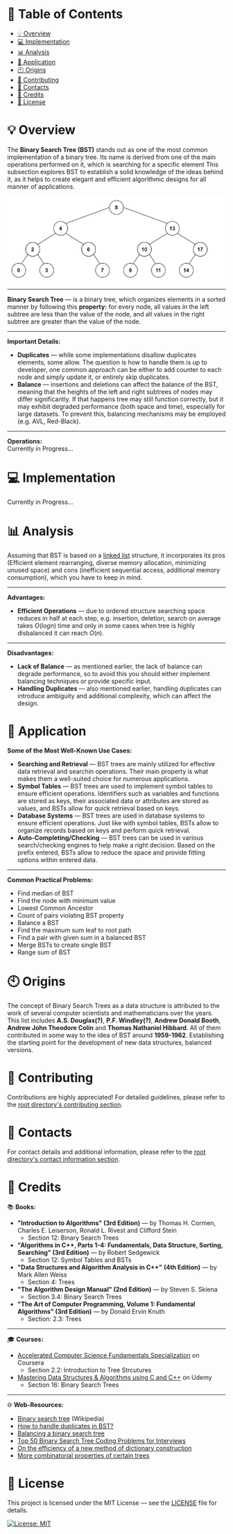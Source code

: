 # &#128209; Table of Contents
- [💡 Overview](#-overview)
- [💻 Implementation](#-implementation)
- [📊 Analysis](#-analysis)
- [📝 Application](#-application)
- [🕙 Origins](#-origins)
- [🤝 Contributing](#-contributing)
- [📧 Contacts](#-contacts)
- [🙏 Credits](#-credits)
- [🔏 License](#-license)



# &#128161; Overview
The **Binary Search Tree (BST)** stands out as one of the most common implementation of a binary tree. Its name is derived from one of the main operations performed on it, which is searching for a specific element This subsection explores BST to establish a solid knowledge of the ideas behind it, as it helps to create elegant and efficient algorithmic designs for all manner of applications.
<p align="center"><img src="./img/BST.png"/></p>

---
**Binary Search Tree** — is a binary tree, which organizes elements in a sorted manner by following this **property:** for every node, all values in the left subtree are less than the value of the node, and all values in the right subtree are greater than the value of the node.

---
**Important Details:**
- **Duplicates** — while some implementations disallow duplicates elements, some allow. The question is how to handle them is up to developer, one common approach can be either to add counter to each node and simply update it, or entirely skip duplicates.
- **Balance** — insertions and deletions can affect the balance of the BST, meaning that the heights of the left and right subtrees of nodes may differ significantly. If that happens tree may still function correctly, but it may exhibit degraded performance (both space and time), especially for large datasets. To prevent this, balancing mechanisms may be employed (e.g. AVL, Red-Black).

---
**Operations:**  
Currently in Progress...



# &#x1F4BB; Implementation 
Currently in Progress...



# &#128202; Analysis
Assuming that BST is based on a [linked list](https://github.com/vezzolter/DSA/blob/main/DataStructures/LinkedList/List.md) structure, it incorporates its pros (Efficient element rearranging, diverse memory allocation, minimizing unused space) and cons (inefficient sequential access, additional memory consumption), which you have to keep in mind.

---
**Advantages:**
- **Efficient Operations** — due to ordered structure searching space reduces in half at each step, e.g. insertion, deletion, search on average takes $O(logn)$ time and only in some cases when tree is highly disbalanced it can reach $O(n)$.

---
**Disadvantages:**
- **Lack of Balance** — as mentioned earlier, the lack of balance can degrade performance, so to avoid this you should either implement balancing techniques or provide specific input.
- **Handling Duplicates** — also mentioned earlier, handling duplicates can introduce ambiguity and additional complexity, which can affect the design.


# &#128221; Application
**Some of the Most Well-Known Use Cases:**
- **Searching and Retrieval** — BST trees are mainly utilized for effective data retrieval and searchin operations. Their main property is what makes them a well-suited choice for numerous applications.
- **Symbol Tables** — BST trees are used to implement symbol tables to ensure efficient operations. Identifiers such as variables and functions are stored as keys, their associated data or attributes are stored as values, and BSTs allow for quick retrieval based on keys.
- **Database Systems** — BST trees are used in database systems to ensure efficient operations. Just like with symbol tables, BSTs allow to organize records based on keys and perform quick retrieval.
- **Auto-Completing/Checking** — BST trees can be used in various search/checking engines to help make a right decision. Based on the prefix entered, BSTs allow to reduce the space and provide fitting options within entered data.

---
**Common Practical Problems:**
- Find median of BST
- Find the node with minimum value
- Lowest Common Ancestor
- Count of pairs violating BST property
- Balance a BST
- Find the maximum sum leaf to root path
- Find a pair with given sum in a balanced BST
- Merge BSTs to create single BST
- Range sum of BST



# &#x1F559; Origins
The concept of Binary Search Trees as a data structure is attributed to the work of several computer scientists and mathematicians over the years. This list includes **A.S. Douglas(?)**, **P.F. Windley(?)**, **Andrew Donald Booth**, **Andrew John Theodore Colin** and **Thomas Nathaniel Hibbard**. All of them contributed in some way to the idea of BST around **1959-1962**. Establishing the starting point for the development of new data structures, balanced versions.



# &#129309; Contributing
Contributions are highly appreciated! For detailed guidelines, please refer to the [root directory's contributing section](../../../#-contributing).



# &#128231; Contacts
For contact details and additional information, please refer to the [root directory's contact information section](../../../#-contacts).



# &#128591; Credits
&#128218; **Books:**
- **"Introduction to Algorithms" (3rd Edition)** — by Thomas H. Cormen, Charles E. Leiserson, Ronald L. Rivest and Clifford Stein
  - Section 12: Binary Search Trees
- **"Algorithms in C++, Parts 1-4: Fundamentals, Data Structure, Sorting, Searching" (3rd Edition)** — by Robert Sedgewick
  - Section 12: Symbol Tables and BSTs
- **"Data Structures and Algorithm Analysis in C++" (4th Edition)** — by Mark Allen Weiss
  - Section 4: Trees
- **"The Algorithm Design Manual" (2nd Edition)** — by Steven S. Skiena
  - Section 3.4: Binary Search Trees
- **"The Art of Computer Programming, Volume 1: Fundamental Algorithms" (3rd Edition)** — by Donald Ervin Knuth
  - Section: 2.3: Trees

---
&#127891; **Courses:**
- [Accelerated Computer Science Fundamentals Specialization](https://www.coursera.org/specializations/cs-fundamentals) on Coursera
  - Section 2.2: Introduction to Tree Strcutures
- [Mastering Data Structures & Algorithms using C and C++](https://www.udemy.com/course/datastructurescncpp/) on Udemy
  - Section 16: Binary Search Trees

---  
&#127760; **Web-Resources:**  
- [Binary search tree](https://en.wikipedia.org/wiki/Binary_search_tree) (Wikipedia)
- [How to handle duplicates in BST?](https://www.geeksforgeeks.org/how-to-handle-duplicates-in-binary-search-tree/)
- [Balancing a binary search tree](https://appliedgo.net/balancedtree/)
- [Top 50 Binary Search Tree Coding Problems for Interviews](https://www.geeksforgeeks.org/top-50-binary-search-tree-coding-problems-for-interviews/)
- [On the efficiency of a new method of dictionary construction](https://www.sciencedirect.com/science/article/pii/S0019995860909013)
- [More combinatorial properties of certain trees](http://comjnl.oxfordjournals.org/content/7/4/299.full.pdf)


# &#128271; License
This project is licensed under the MIT License — see the [LICENSE](https://github.com/vezzolter/DSA/blob/main/LICENSE) file for details.

[![License: MIT](https://img.shields.io/badge/License-MIT-yellow.svg)](https://opensource.org/licenses/MIT)